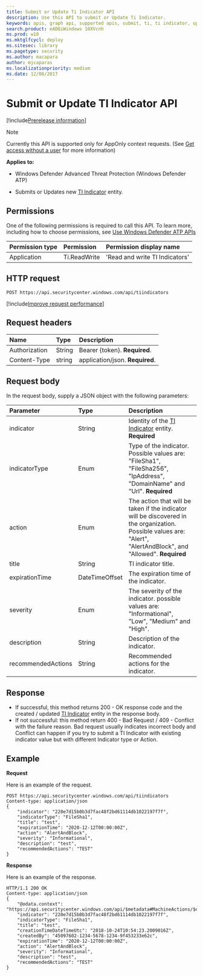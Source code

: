 ```yaml
---
title: Submit or Update Ti Indicator API
description: Use this API to submit or Update Ti Indicator.
keywords: apis, graph api, supported apis, submit, ti, ti indicator, update
search.product: eADQiWindows 10XVcnh
ms.prod: w10
ms.mktglfcycl: deploy
ms.sitesec: library
ms.pagetype: security
ms.author: macapara
author: mjcaparas
ms.localizationpriority: medium
ms.date: 12/08/2017
---
```


# Submit or Update TI Indicator API

[!include[Prerelease information](prerelease.md)]

>[!Note]
> Currently this API is supported only for AppOnly context requests. (See [Get access without a user](exposed-apis-create-app-webapp.md) for more information)


**Applies to:**

- Windows Defender Advanced Threat Protection (Windows Defender ATP)

- Submits or Updates new [TI Indicator](ti-indicator-windows-defender-advanced-threat-protection-new.md) entity.


## Permissions
One of the following permissions is required to call this API. To learn more, including how to choose permissions, see [Use Windows Defender ATP APIs](apis-intro.md)

Permission type |	Permission	|	Permission display name
:---|:---|:---
Application |	Ti.ReadWrite |	'Read and write TI Indicators'


## HTTP request
```
POST https://api.securitycenter.windows.com/api/tiindicators
```

[!include[Improve request performance](improverequestperformance-new.md)]


## Request headers

Name | Type | Description
:---|:---|:---
Authorization | String | Bearer {token}. **Required**.
Content-Type | string | application/json. **Required**.

## Request body
In the request body, supply a JSON object with the following parameters:

Parameter |	Type	| Description
:---|:---|:---
indicator | String | Identity of the [TI Indicator](ti-indicator-windows-defender-advanced-threat-protection-new.md) entity. **Required**
indicatorType | Enum | Type of the indicator. Possible values are: "FileSha1", "FileSha256", "IpAddress", "DomainName" and "Url". **Required**
action | Enum | The action that will be taken if the indicator will be discovered in the organization. Possible values are: "Alert", "AlertAndBlock", and "Allowed". **Required**
title | String | TI indicator title.
expirationTime | DateTimeOffset | The expiration time of the indicator.
severity | Enum | The severity of the indicator. possible values are: "Informational", "Low", "Medium" and "High".
description | String | Description of the indicator.
recommendedActions | String | Recommended actions for the indicator.


## Response
- If successful, this method returns 200 - OK response code and the created / updated [TI Indicator](ti-indicator-windows-defender-advanced-threat-protection-new.md) entity in the response body.
- If not successful: this method return 400 - Bad Request / 409 - Conflict with the failure reason. Bad request usually indicates incorrect body and Conflict can happen if you try to submit a TI Indicator with existing indicator value but with different Indicator type or Action.  

## Example

**Request**

Here is an example of the request.

```
POST https://api.securitycenter.windows.com/api/tiindicators
Content-type: application/json
{
	"indicator": "220e7d15b0b3d7fac48f2bd61114db1022197f7f",
	"indicatorType": "FileSha1",
	"title": "test",
	"expirationTime": "2020-12-12T00:00:00Z",
	"action": "AlertAndBlock",
	"severity": "Informational",
	"description": "test",
	"recommendedActions": "TEST"
}

```
**Response**

Here is an example of the response.

```
HTTP/1.1 200 OK
Content-type: application/json
{
    "@odata.context": "https://api.securitycenter.windows.com/api/$metadata#MachineActions/$entity",
    "indicator": "220e7d15b0b3d7fac48f2bd61114db1022197f7f",
    "indicatorType": "FileSha1",
    "title": "test",
    "creationTimeDateTimeUtc": "2018-10-24T10:54:23.2009016Z",
    "createdBy": "45097602-1234-5678-1234-9f453233e62c",
    "expirationTime": "2020-12-12T00:00:00Z",
    "action": "AlertAndBlock",
    "severity": "Informational",
    "description": "test",
    "recommendedActions": "TEST"
}

```
